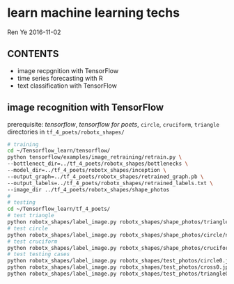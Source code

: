 learn machine learning techs
============================
Ren Ye 2016-11-02

## CONTENTS ##
+ image recpgnition with TensorFlow
+ time series forecasting with R
+ text classification with TensorFlow

## image recognition with TensorFlow ##
prerequisite: *tensorflow*, *tensorflow for poets*, `circle`, `cruciform`, `triangle` directories in `tf_4_poets/robotx_shapes/`

```bash
# training
cd ~/Tensorflow_learn/tensorflow/
python tensorflow/examples/image_retraining/retrain.py \
--bottlenect_dir=../tf_4_poets/robotx_shapes/bottlenecks \
--model_dir=../tf_4_poets/robotx_shapes/inception \
--output_graph=../tf_4_poets/robotx_shapes/retrained_graph.pb \
--output_labels=../tf_4_poets/robotx_shapes/retrained_labels.txt \
--image_dir ../tf_4_poets/robotx_shapes/shape_photos
#
# testing
cd ~/Tensorflow_learn/tf_4_poets/
# test triangle
python robotx_shapes/label_image.py robotx_shapes/shape_photos/triangle/n13879816_14.JPEG
# test circle
python robotx_shapes/label_image.py robotx_shapes/shape_photos/circle/n03032811_27724.JPEG
# test cruciform
python robotx_shapes/label_image.py robotx_shapes/shape_photos/cruciform/n03135532_15488.JPEG
# test testing cases
python robotx_shapes/label_image.py robotx_shapes/test_photos/circle0.jpg
python robotx_shapes/label_image.py robotx_shapes/test_photos/cross0.jpg
python robotx_shapes/label_image.py robotx_shapes/test_photos/triangle0.jpg
```
